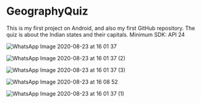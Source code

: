 # GeographyQuiz
This is my first project on Android, and also my first GitHub repository.
The quiz is about the Indian states and their capitals.
Minimum SDK: API 24

![WhatsApp Image 2020-08-23 at 16 01 37](https://user-images.githubusercontent.com/64066495/90976473-03fe3f00-e55b-11ea-9e33-3cd6ba43af9a.jpeg)

![WhatsApp Image 2020-08-23 at 16 01 37 (2)](https://user-images.githubusercontent.com/64066495/90976477-10829780-e55b-11ea-8ee8-24b2bd78e485.jpeg)

![WhatsApp Image 2020-08-23 at 16 01 37 (3)](https://user-images.githubusercontent.com/64066495/90976480-1a0bff80-e55b-11ea-836f-00584578092d.jpeg)

![WhatsApp Image 2020-08-23 at 16 08 52](https://user-images.githubusercontent.com/64066495/90976485-25f7c180-e55b-11ea-99cb-82c726a42b49.jpeg)

![WhatsApp Image 2020-08-23 at 16 01 37 (1)](https://user-images.githubusercontent.com/64066495/90976490-2ee89300-e55b-11ea-98c7-d9d78c1fe51c.jpeg)

